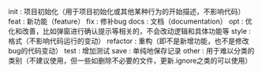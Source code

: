 init : 项目初始化（用于项目初始化或其他某种行为的开始描述，不影响代码）
feat : 新功能（feature）
fix : 修补bug
docs : 文档（documentation）
opt : 优化和改善，比如弹窗进行确认提示等相关的，不会改动逻辑和具体功能等
style :  格式（不影响代码运行的变动）
refactor : 重构（即不是新增功能，也不是修改bug的代码变动）
test : 增加测试
save : 单纯地保存记录
other : 用于难以分类的类别（不建议使用，但一些如删除不必要的文件，更新.ignore之类的可以使用）


